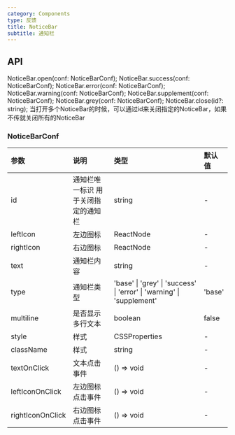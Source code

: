 ```yaml
---
category: Components
type: 反馈
title: NoticeBar
subtitle: 通知栏
---
```


## API

 NoticeBar.open(conf: NoticeBarConf);
NoticeBar.success(conf: NoticeBarConf);
NoticeBar.error(conf: NoticeBarConf);
NoticeBar.warning(conf: NoticeBarConf);
NoticeBar.supplement(conf: NoticeBarConf);
NoticeBar.grey(conf: NoticeBarConf);
NoticeBar.close(id?: string); 当打开多个NoticeBar的时候，可以通过id来关闭指定的NoticeBar，如果不传就关闭所有的NoticeBar

### NoticeBarConf 

| 参数             | 说明                                | 类型                                                                  | 默认值 |
| :--------------- | :---------------------------------- | :-------------------------------------------------------------------- | :----- |
| id               | 通知栏唯一标识 用于关闭指定的通知栏 | string                                                                | -      |
| leftIcon         | 左边图标                            | ReactNode                                                             | -      |
| rightIcon        | 右边图标                            | ReactNode                                                             | -      |
| text             | 通知栏内容                          | string                                                                | -      |
| type             | 通知栏类型                          | 'base' \| 'grey' \| 'success' \| 'error' \| 'warning' \| 'supplement' | 'base' |
| multiline        | 是否显示多行文本                    | boolean                                                               | false  |
| style            | 样式                                | CSSProperties                                                         | -      |
| className        | 样式                                | string                                                                | -      |
| textOnClick      | 文本点击事件                        | () => void                                                            | -      |
| leftIconOnClick  | 左边图标点击事件                    | () => void                                                            | -      |
| rightIconOnClick | 右边图标点击事件                    | () => void                                                            | -      |
